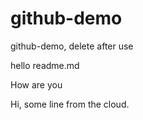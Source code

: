 # github-demo
github-demo, delete after use

hello readme.md

How are you

Hi, some line from the cloud.
